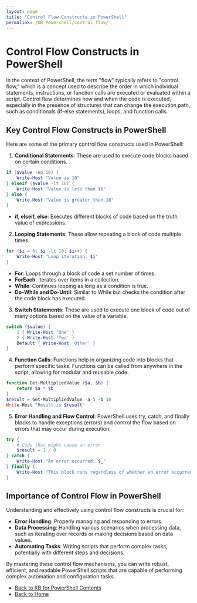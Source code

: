 ```yaml
---
layout: page
title: "Control Flow Constructs in PowerShell"
permalink: /KB_Powershell/control_flow/
---
```

# Control Flow Constructs in PowerShell

In the context of PowerShell, the term "flow" typically refers to "control flow," which is a concept used to describe the order in which individual statements, instructions, 
or function calls are executed or evaluated within a script. 
Control flow determines how and when the code is executed, especially in the presence of structures that can change the execution path, such as conditionals (if-else statements), loops, and function calls.

## Key Control Flow Constructs in PowerShell

Here are some of the primary control flow constructs used in PowerShell:

1. **Conditional Statements**: These are used to execute code blocks based on certain conditions.
```powershell
if ($value -eq 10) {
    Write-Host "Value is 10"
} elseif ($value -lt 10) {
    Write-Host "Value is less than 10"
} else {
    Write-Host "Value is greater than 10"
}
```
- **if, elseif, else**: Executes different blocks of code based on the truth value of expressions.
  
2. **Looping Statements**: These allow repeating a block of code multiple times.
```powershell
for ($i = 0; $i -lt 10; $i++) {
    Write-Host "Loop iteration: $i"
}
```
- **For**: Loops through a block of code a set number of times.
- **ForEach**: Iterates over items in a collection.
- **While**: Continues looping as long as a condition is true.
- **Do-While and Do-Until**: Similar to While but checks the condition after the code block has executed.
  
3. **Switch Statements**: These are used to execute one block of code out of many options based on the value of a variable.
```powershell
switch ($value) {
    1 { Write-Host 'One' }
    2 { Write-Host 'Two' }
    Default { Write-Host 'Other' }
}
```

4. **Function Calls**: Functions help in organizing code into blocks that perform specific tasks. Functions can be called from anywhere in the script, allowing for modular and reusable code.
```powershell
function Get-MultipliedValue ($a, $b) {
    return $a * $b
}
$result = Get-MultipliedValue -a 5 -b 10
Write-Host "Result is $result"
```

5. **Error Handling and Flow Control**: PowerShell uses try, catch, and finally blocks to handle exceptions (errors) and control the flow based on errors that may occur during execution.
```powershell
try {
    # Code that might cause an error
    $result = 1 / 0
} catch {
    Write-Host "An error occurred: $_"
} finally {
    Write-Host "This block runs regardless of whether an error occurred."
}
```

## Importance of Control Flow in PowerShell
Understanding and effectively using control flow constructs is crucial for:
- **Error Handling**: Properly managing and responding to errors.
- **Data Processing**: Handling various scenarios when processing data, such as iterating over records or making decisions based on data values.
- **Automating Tasks**: Writing scripts that perform complex tasks, potentially with different steps and decisions.
  
By mastering these control flow mechanisms, you can write robust, efficient, and readable PowerShell scripts that are capable of performing complex automation and configuration tasks.
- [Back to KB for PowerShell Contents](https://dzmitry-h.github.io/personalbrand/KB_Powershell/)
- [Back to Home](https://dzmitry-h.github.io/personalbrand/)
